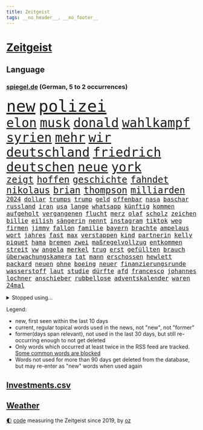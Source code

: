 ```yaml
---
title: Zeitgeist
tags: __no_header__, __no_footer__
---
```


# [Zeitgeist](https://oliz.io/zeitgeist/)

## Language

<h3><a href="https://www.spiegel.de" target="_blank">spiegel.de</a> (German, 5 to 2 occurrences)</h3>
<p style="font-family:monospace">
<span style="font-size:32pt"><a href="news_links.html#new" class="current">new</a></span>
<span style="font-size:32pt"><a href="news_links.html#polizei" class="current">polizei</a></span>
<br>
<span style="font-size:25pt"><a href="news_links.html#elon" class="current">elon</a></span>
<span style="font-size:25pt"><a href="news_links.html#musk" class="current">musk</a></span>
<span style="font-size:25pt"><a href="news_links.html#donald" class="current">donald</a></span>
<span style="font-size:25pt"><a href="news_links.html#wahlkampf" class="current">wahlkampf</a></span>
<span style="font-size:25pt"><a href="news_links.html#syrien" class="current">syrien</a></span>
<span style="font-size:25pt"><a href="news_links.html#mehr" class="current">mehr</a></span>
<span style="font-size:25pt"><a href="news_links.html#wir" class="current">wir</a></span>
<span style="font-size:25pt"><a href="news_links.html#deutschland" class="current">deutschland</a></span>
<span style="font-size:25pt"><a href="news_links.html#friedrich" class="current">friedrich</a></span>
<span style="font-size:25pt"><a href="news_links.html#deutschen" class="current">deutschen</a></span>
<span style="font-size:25pt"><a href="news_links.html#neue" class="current">neue</a></span>
<span style="font-size:25pt"><a href="news_links.html#york" class="current">york</a></span>
<br>
<span style="font-size:18pt"><a href="news_links.html#zeigt" class="current">zeigt</a></span>
<span style="font-size:18pt"><a href="news_links.html#hoffen" class="current">hoffen</a></span>
<span style="font-size:18pt"><a href="news_links.html#geschichte" class="current">geschichte</a></span>
<span style="font-size:18pt"><a href="news_links.html#fahndet" class="current">fahndet</a></span>
<span style="font-size:18pt"><a href="news_links.html#nikolaus" class="current">nikolaus</a></span>
<span style="font-size:18pt"><a href="news_links.html#brian" class="new">brian</a></span>
<span style="font-size:18pt"><a href="news_links.html#thompson" class="new">thompson</a></span>
<span style="font-size:18pt"><a href="news_links.html#milliarden" class="current">milliarden</a></span>
<br>
<span style="font-size:12pt"><a href="news_links.html#2024" class="current">2024</a></span>
<span style="font-size:12pt"><a href="news_links.html#dollar" class="current">dollar</a></span>
<span style="font-size:12pt"><a href="news_links.html#trumps" class="current">trumps</a></span>
<span style="font-size:12pt"><a href="news_links.html#trump" class="current">trump</a></span>
<span style="font-size:12pt"><a href="news_links.html#geld" class="current">geld</a></span>
<span style="font-size:12pt"><a href="news_links.html#offenbar" class="current">offenbar</a></span>
<span style="font-size:12pt"><a href="news_links.html#nasa" class="new">nasa</a></span>
<span style="font-size:12pt"><a href="news_links.html#baschar" class="current">baschar</a></span>
<span style="font-size:12pt"><a href="news_links.html#russland" class="current">russland</a></span>
<span style="font-size:12pt"><a href="news_links.html#iran" class="current">iran</a></span>
<span style="font-size:12pt"><a href="news_links.html#usa" class="current">usa</a></span>
<span style="font-size:12pt"><a href="news_links.html#lange" class="current">lange</a></span>
<span style="font-size:12pt"><a href="news_links.html#whatsapp" class="current">whatsapp</a></span>
<span style="font-size:12pt"><a href="news_links.html#künftig" class="current">künftig</a></span>
<span style="font-size:12pt"><a href="news_links.html#kommen" class="current">kommen</a></span>
<span style="font-size:12pt"><a href="news_links.html#aufgeholt" class="current">aufgeholt</a></span>
<span style="font-size:12pt"><a href="news_links.html#vergangenen" class="current">vergangenen</a></span>
<span style="font-size:12pt"><a href="news_links.html#flucht" class="current">flucht</a></span>
<span style="font-size:12pt"><a href="news_links.html#merz" class="current">merz</a></span>
<span style="font-size:12pt"><a href="news_links.html#olaf" class="current">olaf</a></span>
<span style="font-size:12pt"><a href="news_links.html#scholz" class="current">scholz</a></span>
<span style="font-size:12pt"><a href="news_links.html#zeichen" class="current">zeichen</a></span>
<span style="font-size:12pt"><a href="news_links.html#billie" class="current">billie</a></span>
<span style="font-size:12pt"><a href="news_links.html#eilish" class="current">eilish</a></span>
<span style="font-size:12pt"><a href="news_links.html#sängerin" class="current">sängerin</a></span>
<span style="font-size:12pt"><a href="news_links.html#nennt" class="current">nennt</a></span>
<span style="font-size:12pt"><a href="news_links.html#instagram" class="current">instagram</a></span>
<span style="font-size:12pt"><a href="news_links.html#tiktok" class="current">tiktok</a></span>
<span style="font-size:12pt"><a href="news_links.html#weg" class="current">weg</a></span>
<span style="font-size:12pt"><a href="news_links.html#firmen" class="current">firmen</a></span>
<span style="font-size:12pt"><a href="news_links.html#jimmy" class="current">jimmy</a></span>
<span style="font-size:12pt"><a href="news_links.html#fallon" class="new">fallon</a></span>
<span style="font-size:12pt"><a href="news_links.html#familie" class="current">familie</a></span>
<span style="font-size:12pt"><a href="news_links.html#bayern" class="current">bayern</a></span>
<span style="font-size:12pt"><a href="news_links.html#brachte" class="current">brachte</a></span>
<span style="font-size:12pt"><a href="news_links.html#ampelaus" class="current">ampelaus</a></span>
<span style="font-size:12pt"><a href="news_links.html#wort" class="current">wort</a></span>
<span style="font-size:12pt"><a href="news_links.html#jahres" class="current">jahres</a></span>
<span style="font-size:12pt"><a href="news_links.html#fast" class="current">fast</a></span>
<span style="font-size:12pt"><a href="news_links.html#max" class="current">max</a></span>
<span style="font-size:12pt"><a href="news_links.html#verstappen" class="current">verstappen</a></span>
<span style="font-size:12pt"><a href="news_links.html#kind" class="current">kind</a></span>
<span style="font-size:12pt"><a href="news_links.html#partnerin" class="current">partnerin</a></span>
<span style="font-size:12pt"><a href="news_links.html#kelly" class="current">kelly</a></span>
<span style="font-size:12pt"><a href="news_links.html#piquet" class="new">piquet</a></span>
<span style="font-size:12pt"><a href="news_links.html#hama" class="current">hama</a></span>
<span style="font-size:12pt"><a href="news_links.html#bremen" class="current">bremen</a></span>
<span style="font-size:12pt"><a href="news_links.html#zwei" class="current">zwei</a></span>
<span style="font-size:12pt"><a href="news_links.html#maßregelvollzug" class="current">maßregelvollzug</a></span>
<span style="font-size:12pt"><a href="news_links.html#entkommen" class="current">entkommen</a></span>
<span style="font-size:12pt"><a href="news_links.html#streit" class="current">streit</a></span>
<span style="font-size:12pt"><a href="news_links.html#vw" class="current">vw</a></span>
<span style="font-size:12pt"><a href="news_links.html#angela" class="current">angela</a></span>
<span style="font-size:12pt"><a href="news_links.html#merkel" class="current">merkel</a></span>
<span style="font-size:12pt"><a href="news_links.html#trug" class="current">trug</a></span>
<span style="font-size:12pt"><a href="news_links.html#erst" class="current">erst</a></span>
<span style="font-size:12pt"><a href="news_links.html#gefüllten" class="new">gefüllten</a></span>
<span style="font-size:12pt"><a href="news_links.html#brauch" class="new">brauch</a></span>
<span style="font-size:12pt"><a href="news_links.html#überwachungskamera" class="current">überwachungskamera</a></span>
<span style="font-size:12pt"><a href="news_links.html#tat" class="current">tat</a></span>
<span style="font-size:12pt"><a href="news_links.html#mann" class="current">mann</a></span>
<span style="font-size:12pt"><a href="news_links.html#erschossen" class="current">erschossen</a></span>
<span style="font-size:12pt"><a href="news_links.html#hewlett" class="new">hewlett</a></span>
<span style="font-size:12pt"><a href="news_links.html#packard" class="new">packard</a></span>
<span style="font-size:12pt"><a href="news_links.html#neuen" class="current">neuen</a></span>
<span style="font-size:12pt"><a href="news_links.html#ohne" class="current">ohne</a></span>
<span style="font-size:12pt"><a href="news_links.html#boeing" class="current">boeing</a></span>
<span style="font-size:12pt"><a href="news_links.html#neuer" class="current">neuer</a></span>
<span style="font-size:12pt"><a href="news_links.html#finanzierungsrunde" class="new">finanzierungsrunde</a></span>
<span style="font-size:12pt"><a href="news_links.html#wasserstoff" class="current">wasserstoff</a></span>
<span style="font-size:12pt"><a href="news_links.html#laut" class="current">laut</a></span>
<span style="font-size:12pt"><a href="news_links.html#studie" class="current">studie</a></span>
<span style="font-size:12pt"><a href="news_links.html#dürfte" class="current">dürfte</a></span>
<span style="font-size:12pt"><a href="news_links.html#afd" class="current">afd</a></span>
<span style="font-size:12pt"><a href="news_links.html#francesco" class="new">francesco</a></span>
<span style="font-size:12pt"><a href="news_links.html#johannes" class="current">johannes</a></span>
<span style="font-size:12pt"><a href="news_links.html#lochner" class="new">lochner</a></span>
<span style="font-size:12pt"><a href="news_links.html#anschieber" class="new">anschieber</a></span>
<span style="font-size:12pt"><a href="news_links.html#rubbellose" class="new">rubbellose</a></span>
<span style="font-size:12pt"><a href="news_links.html#adventskalender" class="current">adventskalender</a></span>
<span style="font-size:12pt"><a href="news_links.html#waren" class="current">waren</a></span>
<span style="font-size:12pt"><a href="news_links.html#24mal" class="new">24mal</a></span>
</p>
<details>
<summary>Stopped using...</summary>
<p class="former" style="font-size:12pt">
ausgebrochen(1506) beobachten(1505) himmel(1505) krankenhäuser(1505) mannschaft(1505) sicherheitsbehörden(1505) verlegt(1505) forderungen(1504) gemeinden(1504) landkreis(1504) lebensmittel(1504) andreas(1503) betrieb(1503) durchsetzen(1503) helfer(1503) tödlicher(1503) verhaftet(1503) corona(1502) pressekonferenz(1502) vorsitzenden(1502) willen(1502) covid(1501) eröffnet(1501) software(1501) überall(1501) bahnhof(1500) flugzeuge(1500) schießt(1500) streitkräfte(1500) veranstaltung(1500) 19(1499) begründung(1499) bidens(1499) bundesländern(1499) erklärung(1499) hubschrauber(1499) lebte(1499) löste(1499) waffe(1499) welle(1499) all(1498) angeblichen(1498) erzählen(1498) mittelmeer(1498) radikale(1498) rest(1498) anspruch(1497) august(1497) nutzte(1497) oberste(1497) party(1497) verschoben(1497) üben(1497) anne(1496) george(1496) roman(1496) welchem(1496) öffnen(1496) 12(1495) erkennen(1495) hoher(1495) lösung(1495) mitteln(1495) planen(1495) super(1495) abstand(1494) islamischen(1494) portugal(1494) respekt(1494) anwälte(1493) endspiel(1493) entscheidend(1493) kündigte(1493) tschechien(1493) bestätigen(1492) fielen(1492) lehnen(1491) organisation(1491) zugelassen(1491) pflanzen(1490) debakel(1489) filme(1489) tonnen(1489) bestehen(1488) überholt(1487) geschäftsführer(1485) herr(1485) nerven(1485) empfängt(1483) toter(1483) jüngere(1482) gesamten(1481) großem(1481) zurückgegangen(1479) politikerin(1478) gang(1476) rettung(1476) stress(1475) orten(1474) retter(1473) schrecken(1473) pleite(1470) vermisste(1467) verständnis(1467) thüringer(1463) teuren(1444) berichtete(1410) umbau(1408) expräsidenten(1378) rückgang(1366) josef(1357) long(1323) gebeten(1319) 38(1275) abgegeben(1273) müll(1255) kolumbien(1253) kleidung(1246) erhofft(1187) world(1168) hawaii(1163) worum(1146) halbes(1125) gestört(1101) otto(1089) entsteht(1086) seltene(1079) verletzung(1070) waffenlieferungen(1056) hochzeit(1050) spektakel(1043) inhalte(1041) helikopter(1022) lohnen(1018) 2014(1016) überzeugung(1013) nebenbei(983) töchter(982) brandenburger(979) empfang(979) lindners(974) niedersächsischen(963) humor(949) heiß(935) stockholm(904) ulrich(894) 86(890) gegenwart(884) nationale(882) setzten(878) schwimmen(875) wozu(875) lena(874) verstoßen(871) entfernen(862) ähnlichen(857) angespannt(850) subventionen(840) wünsche(825) kündigung(807) eingriff(780) grenzgebiet(777) alice(756) parallel(750) spion(737) böhmermann(734) wirtschaftliche(728) liberale(723) angriffs(720) abschiebungen(716) steigern(711) jahresbeginn(710) größeren(705) legendäre(701) überschritten(699) tauchte(697) reichsbürger(695) pokal(686) sachsens(684) umstrittener(682) leistungen(671) ricarda(670) springen(669) baden(660) verschleppt(657) gravierende(656) freiwillige(655) bvb(651) kläger(650) panik(641) dfbpokal(639) uhren(630) basketball(627) wurzeln(626) 15jähriger(625) hamilton(624) lewis(624) duisburg(620) hinweg(619) überwunden(613) björn(611) höcke(611) lübeck(600) parlamentswahlen(597) diplomatische(595) bar(581) gesundheitlichen(579) experiment(577) erforscht(569) auffällig(568) durften(568) court(567) spaniens(564) berühmtesten(559) diebstahl(559) zürich(555) rechtsextremismus(551) inhaftierte(550) florenz(548) iphones(546) prime(541) mahnen(538) rasen(526) widerstands(522) steve(514) benachteiligt(509) interessiert(508) milliardenschweren(508) vorlegen(506) afdpolitiker(499) erweitert(498) football(485) service(485) stützen(483) bewaffnete(482) nördlich(482) unterscheiden(479) butter(477) margot(473) belohnt(472) geprüft(471) geöffnet(471) gedreht(470) niemanden(467) stoppte(463) betriebe(462) afdchef(454) überqueren(454) schach(451) rtl(445) rucksack(442) tvsender(438) 12000(431) vorgang(429) anläuft(428) streaminganbietern(428) qualifikation(425) verspottet(425) demokratischen(423) darstellung(421) grenzregion(417) verdrängt(416) raumstation(414) baute(410) lahmgelegt(410) intern(405) gerechnet(404) unternehmens(401) emotionaler(397) überraschende(395) wilde(393) attentat(390) charkiw(390) neukölln(389) vulkanausbruch(389) wagt(389) sicherheitsgründen(388) achtzigerjahre(384) belgischen(383) wild(382) hasst(379) raab(378) fußballspieler(375) positioniert(374) großvater(373) mangelt(372) ampelpartner(369) arbeitsrecht(368) manch(368) perry(366) stellten(366) strengen(366) aufzeichnungen(364) erfolgsserie(364) wisconsin(362) produzent(360) reichweite(357) haftstrafen(356) siegerin(353) jacob(352) dfbteam(351) einverstanden(350) ruanda(349) verhelfen(349) robbie(348) stoffe(342) historischer(341) südosten(341) uganda(340) kriegsschiffe(338) stuttgarter(336) buchempfehlungen(335) positives(335) befand(334) besitzen(334) falle(332) omas(330) on(328) zurückgewiesen(328) alkoholkonsum(327) frühzeitig(326) stürmt(326) schimpft(324) behandlung(323) schritte(323) gebrannt(322) provokation(321) schwarzgrün(321) athen(320) mögen(320) bezeichnete(318) hansa(318) rammte(318) donbass(316) nvidia(316) bill(315) erholt(313) kreise(313) könige(313) passagier(313) normalerweise(312) christina(311) begegnen(310) briten(310) emobilität(306) wassermassen(306) sächsische(305) rast(303) erhöhte(299) kinos(298) 65jährige(297) begraben(296) darsteller(296) ball(290) gratuliert(289) milch(288) reichsten(288) gespendet(287) hitlergruß(287) contest(286) eurovision(286) aufgespürt(285) macher(284) ismail(283) albion(279) riefen(279) brot(275) usflugzeugbauer(275) geschichten(274) häusern(274) olivia(274) sportlichen(273) gerieten(272) fragte(269) verzögern(269) 450(267) polizeibeamte(267) schätzt(267) ungarische(267) regenfällen(266) uswahlkampf(266) falschinformationen(265) rasch(265) regimes(261) riesiger(261) geheimdiensten(260) rechtslage(260) wahlkampfveranstaltung(260) großvaters(259) oberhausen(258) tvshow(258) übertrieben(258) persönlichkeit(256) running(256) versöhnung(256) entlang(255) silber(254) klettert(253) beworfen(252) erfüllung(252) genervt(251) gleiche(249) ehen(248) eingestochen(248) klassenerhalt(248) dublin(245) staatspräsident(245) erdrutsche(244) flugzeugbauer(244) vermont(244) arbeitsbedingungen(243) spitzenkandidat(242) zucker(241) gelsenkirchen(237) netzwerken(236) verdächtig(233) boss(232) infos(230) noah(229) vegane(229) katja(228) dämpft(227) trümmer(227) wade(227) locker(225) wehrmacht(225) gesellschaftlichen(223) gesprächskanäle(222) ressourcen(222) sozialer(221) elektromobilität(220) gesenkt(220) benutzt(219) kirchen(218) schlimmsten(218) toren(217) bündnisse(216) lebenslanger(216) schürt(215) verunsichert(214) promis(213) bayerischer(211) vergeltungsschlag(211) verspielt(210) brighton(209) entschädigen(209) hove(209) abonnenten(208) außergewöhnliche(206) auswärtiges(205) schwangere(205) stromnetz(205) dj(204) morgan(204) angeschlossen(203) protokoll(203) wahlkampfauftritt(203) angetreten(201) überflutet(201) kriselnden(200) shows(200) befanden(199) ewig(199) kommentare(199) rekordwert(199) ideal(198) jeweiligen(198) sportwissenschaftler(198) verbinden(197) flüchtlingslager(196) zellen(196) besuchte(195) sportlerinnen(195) ankara(194) forschenden(193) freunden(193) meinungsfreiheit(193) likes(192) engagierte(191) entgegenzusetzen(190) späteren(190) verbrecher(189) hathaway(188) intensiven(188) arbeitslosigkeit(187) ego(187) prognosen(187) adams(186) anliegen(184) komme(184) rasmus(184) reus(183) leclerc(182) resolution(179) anspannung(178) faust(178) fußballspiele(178) stiegen(175) mächtig(173) scotland(173) verschwörungsmythen(173) yard(173) 23jähriger(171) kaulitz(171) plünderungen(171) schulze(171) klimawandels(170) erdrutschen(169) vergleichen(169) meisterin(168) hannes(167) sturzfluten(167) angespannte(166) tinder(166) hansestadt(165) militärmanöver(164) niedrigste(164) cornelius(163) dieckmann(163) ereignisse(163) hinrichten(163) kinshasa(163) salome(163) supreme(163) surabischwili(163) lügt(162) ländlichen(161) vergeltungsangriff(161) gabe(160) kigenerierten(159) nbastar(159) basel(158) doppelspitze(158) papa(158) ross(157) sportgeschichte(157) wahltag(157) back(156) grenzwerte(156) vergaß(156) funk(155) koalitionen(155) kreative(155) lehnte(155) flüchteten(154) schwangerschaft(154) entgleisung(152) gefüllte(152) nachtzug(152) pita(152) retteten(151) erobern(150) indonesischen(150) jemanden(150) weltraum(149) umgesetzt(148) fragwürdig(147) neuulm(147) niclas(147) opa(147) seltenen(147) sklerose(147) verstärken(146) beraubt(145) grönemeyer(145) klose(145) miroslav(145) aniston(144) big(144) donau(144) schwarzarbeit(143) wettkämpfen(143) grundsatzentscheidung(142) halter(142) parteigründerin(142) stach(141) bautzen(140) eugh(140) intelligence(140) sprangen(140) weidel(139) alkoholfahrt(137) attestiert(137) ausländischen(137) lebe(136) waffengewalt(136) überwiegend(136) bootsunglück(135) hogan(135) hulk(135) ryanair(135) unausweichlich(135) zeichnen(134) 41(133) baseball(133) jacksons(133) mittelschicht(133) quote(133) ussoldaten(133) sicherte(132) xaccount(132) inspiration(131) behauptungen(130) drehten(130) ertrunken(130) rico(130) wirbelsturm(130) justizsenatorin(128) erschüttern(127) männlich(127) verbracht(127) überprüft(127) erschließen(126) badenberg(125) heimwm(125) militärexperte(125) verborgen(125) lacht(124) ikonischen(123) zugunsten(123) extinction(122) moniert(122) rebellion(122) komödie(121) bswchefin(120) derzeitige(120) abbrechen(119) unantastbar(119) flugzeugen(118) schmuggeln(118) schwedische(118) verübt(118) vorüber(118) demokratin(117) orbáns(117) rekonstruiert(117) tribüne(117) gehoben(116) schiene(116) wattenmeer(116) regierungsbildung(115) geurteilt(114) gewehr(114) sparprogramm(114) anrichten(113) artenschutz(113) gruppierung(113) gletscher(112) hose(112) reuter(112) rivalin(112) feminismus(111) gepostet(111) postete(111) milwaukee(110) muhammad(110) entdeckungen(109) routinen(108) verbandschef(108) wettert(108) erfurt(107) zwillinge(107) prix(106) theorie(106) ovations(105) riesig(105) sechster(105) standing(105) steuerbetrug(105) einzigartigen(104) elbe(104) lateinamerika(104) skepsis(104) wesen(104) kreta(103) suchmaschine(103) vandalismus(103) 1995(102) bruce(101) herausfordert(101) malaika(101) medienkonsum(101) mihambo(101) sportwelt(101) datum(100) kripo(100) schuldigen(100) usraketen(100) zentrums(100) einigkeit(99) mittag(99) zone(99) finger(98) militante(98) swifties(98) uspräsidentschaftskandidat(97) bagger(96) gefährt(96) verfolgungsjagd(96) arnold(95) geheimen(95) ludwig(95) unabhängigkeit(95) anwältin(94) hey(94) krankschreibung(94) spdaußenpolitiker(94) 2028(93) karlsruher(93) umweltkatastrophe(93) bruchsal(92) nina(92) satiriker(92) anhaltende(91) verlegers(91) wolf(91) zweig(91) altbekannten(90) arbeitsbelastung(90) asiatischen(90) biologische(90) kommentaren(90) nationalstürmer(90) typisch(90) unterirdische(90) weiterarbeiten(90) 1992(89) 2011(89) ausgeteilt(89) zeitreise(89) überdosis(89) achse(88) bevorstehen(88) ergangen(88) gesichtserkennung(88) gleicht(88) gíslason(88) japans(88) staatsoberhaupt(88) konkretisiert(87) armenviertel(86) elizabeth(86) japanischer(86) ruderte(86) rückführungen(86) verschwörung(86) englisch(85) lebzeiten(85) lichtblick(85) obdachlosigkeit(85) rätselt(85) terroranschlag(85) unterirdisch(85) verbannt(85) wellenreiten(85) freundinnen(84) sparpläne(84) wirksam(84) aufwachsen(83) erschütterten(83) gegenangriff(83) herab(83) rätselhafter(83) krisenregion(82) leichtathletin(82) modells(82) reiten(82) spürbare(82) unverhohlen(82) virtuelle(82) überraschen(82) colin(81) farrell(81) intelligente(81) kapitol(81) preisgekrönt(81) uspräsidentschaftskandidatin(81) bekämpft(80) diskutierten(80) entertainer(80) klemm(80) nutzlos(80) ohrfeige(80) portugals(80) schlagersängerin(80) stahlsparte(80) substanzen(80) trumplager(80) überrollt(80) abgefangen(79) abzuschreiben(79) beklagte(79) enthüllung(79) ikea(79) polizeikräfte(79) polizeischutz(79) schützenhilfe(79) werbeverbot(79) zwangsweise(79) ausführlich(78) bakterien(78) käse(78) legenden(78) state(78) #metoo(77) ahmad(77) danny(77) mutationen(77) propalästinademo(77) schwedischer(77) seil(77) sicherheitsbedenken(77) stromverbrauch(77) 48jährige(76) anästhesist(76) bemerkte(76) imbiss(76) lande(76) usverteidigungsministerium(76) vertagt(76) witze(76) böllern(75) diebstähle(74) eingewechselt(74) nachmittags(74) nachschub(74) pakistanischen(74) remakes(74) revision(74) ss(74) thüringenwahl(74) verwandelt(74) betäubt(73) regensburger(73) skandierten(73) südfrankreich(73) bauarbeiten(72) benötigen(72) bergungsarbeiten(72) lautstark(72) rahmenbedingungen(72) unifil(72) befruchtung(71) bezwingt(71) emmerich(71) erfolgschancen(71) glücklosen(71) nochmals(71) parteivorsitz(71) francis(70) frauenfeindlichkeit(70) klum(70) medizinisches(70) misogynie(70) altar(69) dihk(69) geküsst(69) ironman(69) quentin(69) tarantino(69) tsmc(69) unfairen(69) verlängerte(69) zimtschnecken(69) zurückzutreten(69) eingestuften(68) gesetzes(68) rühmt(68) schicksalswahl(68) unentschlossene(68) bildungssystems(67) coman(67) expartnerin(67) kingsley(67) krebserkrankung(67) schwanken(67) springsteen(67) verrückte(67) ampelpartnern(66) augsburger(66) autoritäre(66) brinkmann(66) caren(66) feierlichen(66) impfen(66) intensiviert(66) nullerjahre(66) verbraucherzentrale(66) fremder(65) fällig(65) genutzten(65) meistermacher(65) taumelt(65) aufsichtsratschef(64) empathie(64) hugo(64) militärjunta(64) meinungsbeitrag(63) taifun(63) verfügbaren(63) zugenommen(63) akzeptiert(62) bestritten(62) bundesrichter(62) festgenommene(62) legendären(62) nachlass(62) stöcken(62) angestimmt(61) aufhört(61) belohnen(61) berlinneukölln(61) gruppenvergewaltigung(61) kopfankopfrennen(61) krueger(61) patient(61) restauriert(61) ten(61) vda(61) vwchef(61) alarmierten(60) bastelt(60) erfurter(60) festgehalten(60) morrissey(60) ricky(60) rock(60) angesagtesten(59) eagles(59) gläubiger(59) michigan(59) nahostpolitik(59) worklifebalance(59) beugt(58) größtem(58) kaufprämie(58) sommerhaus(58) uspräsidentschaftswahlen(58) heimisch(57) lebensmittelpreise(57) madrids(57) wahlfälschung(57) wahrheiten(57) geworben(56) hecking(56) stimmzettel(56) yorks(56) freundlich(55) klingeln(55) lebensmittelchemiker(55) olivenöl(55) räumte(55) verdiente(55) wunden(55) ballon(54) distanzierte(54) esc(54) seinerseits(54) supertaifun(54) verfolger(54) hosen(53) nachweis(53) dgb(52) eliteeinheit(52) entsendung(52) härteren(52) messe(52) smartwatches(52) transportieren(52) wissenschaftlerin(51) finanzbranche(50) geklaute(50) hassen(50) katastrophengebiet(50) monteiro(50) nebel(50) night(50) saturday(50) verteidigungsausgaben(50) vielzahl(50) alien(49) bedürfnisse(49) bundesligasaison(49) doppelpack(49) eunutzer(49) iserlohn(49) leidwesen(49) manipulationsvorwürfe(49) shōgun(49) stichprobenartig(49) toiletten(49) titan(48) 180000(47) nepal(47) opferzahl(47) eichhörnchen(46) fluten(46) gutverdiener(46) laiendarsteller(46) nackten(46) quelle(46) shanghai(46) strohe(46) unbarmherziger(46) untersagen(46) elternzeit(45) entweder(45) göring(45) halloweenparty(45) hermann(45) landespolitiker(45) myers(45) nadel(45) oligarchen(45) ragen(45) staatsgebiet(45) wahlkampfendspurt(45) clinton(44) halloweenkostüm(44) holland(44) mithu(44) partieller(44) saisonsieg(44) sanyal(44) todesurteil(44) vergebung(44) wow(44) zunahme(44) winterreifen(43) 110(42) bühnen(42) demografische(42) einlaufen(42) erschrecken(42) exekutiert(42) helene(42) kinderlieder(42) lenken(42) mikrofon(42) nsdap(42) raketenbeschuss(42) rechtsextremist(42) republikanern(42) ursprung(42) votieren(42) vwkrise(42) analysten(41) beschädigte(41) clark(41) ehemaliges(41) einstellungen(41) heben(41) hillary(41) hobby(41) mitspielen(41) mutmaßlichem(41) roger(41) schauten(41) verwundet(41) afc(40) besprüht(40) birmingham(40) dieb(40) freddy(40) gewinnwarnung(40) pendler(40) schuhe(40) wahlkommission(40) wegzudenken(40) cure(39) einsatzorte(39) hauptsitz(39) lehmann(39) vwkonzern(39) 30jährigen(38) bösen(38) grünenspitze(38) muslimische(38) playoffrunde(38) pragmatismus(38) straßburg(38) wettbewerbsfähigkeit(38) anpassen(37) artenvielfalt(37) bundesverbrechen(37) expolizist(37) fehleinschätzung(37) gemeinde(37) geregelt(37) hasskommentare(37) inhalten(37) libanesischen(37) wahlkampfspenden(37) übung(37) bezogen(36) bundespartei(36) gegentore(36) 19jährige(35) aktivismus(35) bestrafen(35) bundeswirtschaftsminister(35) ergeht(35) gefüllt(35) guterres(35) harris’(35) konsumieren(35) ordnungsrufe(35) palästinenserhilfswerk(35) panisch(35) produzierte(35) unogeneralsekretär(35) unruhig(35) unrwa(35) zulasten(35) 1987(34) christiane(34) hochrangiges(34) kohlendioxid(34) most(34) ndr(34) büros(33) coronainfektion(33) fußballweltmeister(33) geschäften(33) hilflos(33) kitool(33) pizzeria(33) schmieden(33) anfechten(32) barrymore(32) branchenverband(32) djs(32) drew(32) eindringlich(32) insolvenzverwalter(32) koalitionsgespräche(32) raphael(32) sonderpreis(32) speichern(32) supermacht(32) arafat(31) aussterben(31) citys(31) flügel(31) ludwigshafener(31) stellantis(31) vwwerk(31) wettbewerbs(31) ehrlichkeit(30) exmitarbeiter(30) klaut(30) prozessbeginn(30) saint(30) sisters(30) traditionellen(30) verweigert(30) winterzeit(30) zeitumstellung(30) augenlicht(29) dungeon(29) hirntumor(29) lernstress(29) sexsymbol(29) tierarten(29) zwecke(29) zwiebeln(29) downsyndrom(28) miosga(28) nebraska(28) patzt(28) verewigt(28) analogen(27) feiertag(27) generierte(27) kabine(27) örtlichen(27) gesetzesänderung(26) jüdischer(26) motiviert(26) neugierige(26) phoenix(26) semesterstart(26) suchergebnissen(26) überzeugungen(26) beweismaterial(25) billigflieger(25) feinden(25) marburgvirus(25) ausblick(24) bergsteigen(24) championsleaguesieger(24) gelockt(24) himalaja(24) polizeikontrolle(24) 15gradziel(23) antisemitismusresolution(23) ausgleichen(23) gerätselt(23) mexikanischen(23) tanken(23) diskutierte(22) einflussnahme(22) flaute(22) horrorszenario(22) israellibanonkonflikt(22) zusatzzölle(22) alleingänge(21) beschuldigten(21) destabilisieren(21) ganderkesee(21) pilzsammler(21) telefonischen(21) überweisung(21) bewarb(20) eggert(20) fortan(20) größeres(20) insekten(20) wechselwähler(20) weltgemeinschaft(20) zerstörerische(20) ausziehen(19) blauhelmmission(19) deportieren(19) entsorgt(19) erzieher(19) fitnesstrend(19) teig(19) schwächelnde(18) unzählige(18) vampire(18) alan(17) alleinsein(17) blasel(17) boys(17) enormer(17) erinnerungskultur(17) irischen(17) jette(17) kriegswaffen(17) körperteile(17) life(17) nietzard(17) opel(17) schockierende(17) tarifstreit(17) verhängte(17) zendaya(17) bessert(16) eintrag(16) geschichtsbücher(16) jetzigen(16) müllteppich(16) naiv(16) neretva(16) opelmutter(16) priesterin(16) radikalisierung(16) sancta(16) spohr(16) stabile(16) staudamm(16) trickserei(16) ungleichheit(16) unofriedenstruppe(16) unosoldaten(16) zelle(16) aberglaube(15) bestsellerautorin(15) atomuboote(14) bas(14) brother(14) ferguson(14) nbasaison(14) promi(14) trommeln(14) umsetzung(14) bargel(13) ebay(13) gazas(13) gesänge(13) landesverbandes(13) luftverschmutzung(13) strukturellen(13) vicky(13) überfälle(13) 22jähriger(12) fu(12) grippesaison(12) kunststücke(12) legales(12) offizieller(12) umkrempeln(12) zehen(12) letztem(11) nordkoreanischer(11) stein(11) vergebens(11) wirtschaftsgipfel(11) überprüfen(11)
</p>
</details>
<p>Legend:
<ul>
<li><span class="new">new</span>, first seen within the last 10 days</li>
<li><span class="current">current</span>, regular topical words used in the news, not "new", not "former"</li>
<li><span class="former">former(days span relevant)</span>, not used in the last 30 days, but still re-occurring enough to not get deleted</li>
<li>Only words which occurred at least twice in the RSS feed are tracked. <a href="language/filters.py">Some common words are blocked</a></li>
<li>Words not used for more than 90 days get deleted from the database, but may re-enter as "new" words when used again</li>
</ul>
</p>

## [Investments](investments.html)[.csv](investments.csv)

## [Weather](weather.html)

<footer>
<a href="javascript:toggleTheme()" class="nav">🌓</a>
<a href="https://github.com/ooz/zeitgeist">code</a> measuring the Zeitgeist since 2019, by <a href="https://oliz.io">oz</a>
</footer>
